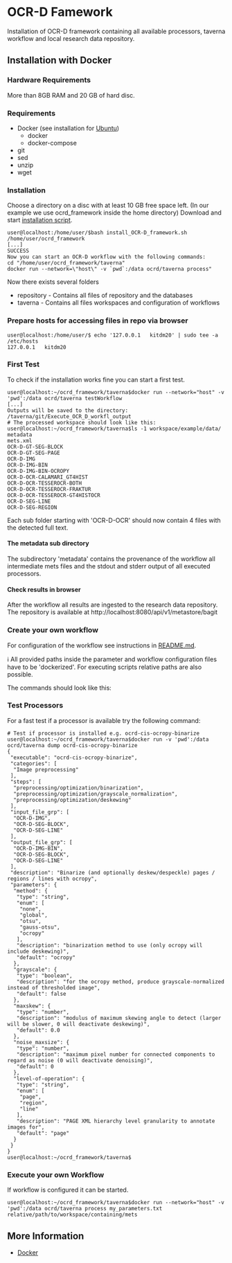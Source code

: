 # OCR-D Famework
Installation of OCR-D framework containing all available processors, taverna workflow and local research data repository.

## Installation with Docker
### Hardware Requirements
More than 8GB RAM and 20 GB of hard disc.

### Requirements
- Docker (see installation for [Ubuntu](https://github.com/OCR-D/repository_metastore/blob/master/installDocker/installationDocker.md))
  - docker
  - docker-compose 
- git
- sed
- unzip
- wget

### Installation
Choose a directory on a disc with at least 10 GB free space left.
(In our example we use ocrd_framework inside the home directory)
Download and start [installation script](install_OCR-D_framework.sh).
```bash=bash
user@localhost:/home/user/$bash install_OCR-D_framework.sh /home/user/ocrd_framework
[...]
SUCCESS
Now you can start an OCR-D workflow with the following commands:
cd "/home/user/ocrd_framework/taverna"
docker run --network=\"host\" -v `pwd`:/data ocrd/taverna process"
```
Now there exists several folders
- repository - Contains all files of repository and the databases
- taverna - Contains all files workspaces and configuration of workflows

### Prepare hosts for accessing files in repo via browser
```bash=bash
user@localhost:/home/user/$ echo '127.0.0.1   kitdm20' | sudo tee -a /etc/hosts 
127.0.0.1   kitdm20
```

### First Test
To check if the installation works fine you can start a first test.
```bash=bash
user@localhost:~/ocrd_framework/taverna$docker run --network="host" -v 'pwd':/data ocrd/taverna testWorkflow
[...]
Outputs will be saved to the directory: /taverna/git/Execute_OCR_D_workfl_output
# The processed workspace should look like this:
user@localhost:~/ocrd_framework/taverna$ls -1 workspace/example/data/
metadata
mets.xml
OCR-D-GT-SEG-BLOCK
OCR-D-GT-SEG-PAGE
OCR-D-IMG
OCR-D-IMG-BIN
OCR-D-IMG-BIN-OCROPY
OCR-D-OCR-CALAMARI_GT4HIST
OCR-D-OCR-TESSEROCR-BOTH
OCR-D-OCR-TESSEROCR-FRAKTUR
OCR-D-OCR-TESSEROCR-GT4HISTOCR
OCR-D-SEG-LINE
OCR-D-SEG-REGION
```
Each sub folder starting with 'OCR-D-OCR' should now
contain 4 files with the detected full text.


#### The metadata sub directory
The subdirectory 'metadata' contains the provenance of the workflow all
intermediate mets files and the stdout and stderr output of all executed processors.

#### Check results in browser
After the workflow all results are ingested to the research data repository.
The repository is available at http://localhost:8080/api/v1/metastore/bagit

### Create your own workflow
For configuration of the workflow see instructions in [README.md](https://github.com/OCR-D/taverna_workflow/blob/master/README.MD).

:information_source: All provided paths inside the parameter and workflow configuration files have to be 'dockerized'. For executing scripts relative paths are also possible. 

The commands should look like this:
### Test Processors
For a fast test if a processor is available try the following command:
```bash=bash
# Test if processor is installed e.g. ocrd-cis-ocropy-binarize
user@localhost:~/ocrd_framework/taverna$docker run -v 'pwd':/data ocrd/taverna dump ocrd-cis-ocropy-binarize
{
 "executable": "ocrd-cis-ocropy-binarize",
 "categories": [
  "Image preprocessing"
 ],
 "steps": [
  "preprocessing/optimization/binarization",
  "preprocessing/optimization/grayscale_normalization",
  "preprocessing/optimization/deskewing"
 ],
 "input_file_grp": [
  "OCR-D-IMG",
  "OCR-D-SEG-BLOCK",
  "OCR-D-SEG-LINE"
 ],
 "output_file_grp": [
  "OCR-D-IMG-BIN",
  "OCR-D-SEG-BLOCK",
  "OCR-D-SEG-LINE"
 ],
 "description": "Binarize (and optionally deskew/despeckle) pages / regions / lines with ocropy",
 "parameters": {
  "method": {
   "type": "string",
   "enum": [
    "none",
    "global",
    "otsu",
    "gauss-otsu",
    "ocropy"
   ],
   "description": "binarization method to use (only ocropy will include deskewing)",
   "default": "ocropy"
  },
  "grayscale": {
   "type": "boolean",
   "description": "for the ocropy method, produce grayscale-normalized instead of thresholded image",
   "default": false
  },
  "maxskew": {
   "type": "number",
   "description": "modulus of maximum skewing angle to detect (larger will be slower, 0 will deactivate deskewing)",
   "default": 0.0
  },
  "noise_maxsize": {
   "type": "number",
   "description": "maximum pixel number for connected components to regard as noise (0 will deactivate denoising)",
   "default": 0
  },
  "level-of-operation": {
   "type": "string",
   "enum": [
    "page",
    "region",
    "line"
   ],
   "description": "PAGE XML hierarchy level granularity to annotate images for",
   "default": "page"
  }
 }
}
user@localhost:~/ocrd_framework/taverna$
```

### Execute your own Workflow
If workflow is configured it can be started.
```bash=bash
user@localhost:~/ocrd_framework/taverna$docker run --network="host" -v 'pwd':/data ocrd/taverna process my_parameters.txt relative/path/to/workspace/containing/mets
```



## More Information

* [Docker](https://www.docker.com/)
